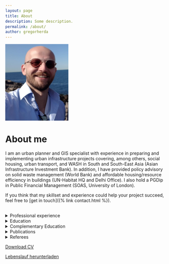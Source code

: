 ```yaml
---
layout: page
title: About
description: Some description.
permalink: /about/
author: gregorherda
---
```


<img class="img-rounded" width="200px" src="/assets/img/uploads/profile.png">

# About me

I am an urban planner and GIS specialist with experience in preparing and implementing urban infrastructure projects covering, among others, social housing, urban transport, and WASH in South and South-East Asia (Asian Infrastructure Investment Bank). In addition, I have provided policy advisory on solid waste management (World Bank) and affordable housing/resource efficiency in buildings (UN-Habitat HQ and Delhi Office). I also hold a PGDip in Public Financial Management (SOAS, University of London).

If you think that my skillset and experience could help your project succeed, feel free to [get in touch]({% link contact.html %}).

<br>


<details markdown=block>
<summary markdown=span>Professional experience</summary>

| **From - To**  | **Position**  |
|---|---|
|  **03.2021 – 06.2021** | **World Bank Group/IFC – Headquarters (Washington, D.C.) and Nigeria Country Office (Abuja)**<br>*Consultant (home-based)*{::nomarkdown}<ul><li>Developed a Lagos/Nigeria solid waste management sector brief and firm ToR incl. database design</li></ul>{:/}  |
|  **11.2019 – 09.2020** | **Asian Infrastructure Investment Bank (AIIB) – Beijing, China**<br>*Investment Operations Specialist (Urban WASH, Housing, Transport and Solid Waste Management)*{::nomarkdown}<ul><li>Lead and co-lead urban infrastructure projects in South and South-East Asia, e.g. as:</li><ul><li>Project team leader: Andhra Pradesh Urban Water Supply and Septage Management Improvement Project (USD400 m, implementation, providing WASH infrastructure for 50 towns)</li><li>Project team leader: Colombo Urban Regeneration Project (USD200 m, implementation phase: construction of social housing for 5,500 households and PPP land redevelopment)</li><li>Back-up team leader: Mumbai Urban Transport Project 3 (USD500 m, implementation phase, covering track extension, trespass control, station development, and technical assistance)</li><li>Back-up team leader: Mumbai Urban Transport Project 3A-1 (USD500 m, preparation, covering communications-based train control (CBTC), station development, and technical assistance)</li></ul></ul>{:/}  |
| **11.2017 - 11.2019**  | **Asian Infrastructure Investment Bank (AIIB) – Beijing, China**<br>*[Young Professional](https://www.aiib.org/en/opportunities/career/young-professionals-program/index.html)*{::nomarkdown}<ul><li>Prepared and implemented projects covering low-income housing, Bus Rapid Transit; light rail; multi-sectoral urban, rural, and tourism infrastructure; solid waste management; and building retrofits in Central, South, and South East Asia with wide-ranging responsibilities including:</li><ul><li>evaluating project alignment with local, regional and national development plans;</li><li>due diligence and drafting of project documents during all stages of the project cycle;<li>conducting economic and financial analyses of project proposals;</li><li>evaluation of technical designs, environmental and social safeguards, procurement and implementation arrangements, results frameworks, and counterparty integrity;</li><li>improvement of project design, including through independent engagement with clients;</li><li>managing individual consultants and consulting firms;</li></ul><li>Supported the Risk Management Department’s compliance work on Know Your Counterparty (KYC), Anti-Money-Laundering, and Countering the Financing of Terrorism (AML/CFT).</li></ul>{:/} |
| **03.2017 – 10.2017**  | **UN-Habitat, Regional Office for Asia and the Pacific – New Delhi, India**<br>*Regional Housing Advisor for UN-Habitat India, Sri Lanka, and Afghanistan Country Offices*{::nomarkdown}<ul><li>Coordinated India’s draft National Urban Housing and Habitat Policy 2017 and, inter alia, lead a National Housing Programme proposal for Afghanistan all in close collaboration with line ministries.</li></ul>></ul>{:/} |
| **11.2014 – 03.2017**  | **UN-Habitat, Housing and Slum Upgrading Branch, Housing Unit – Nairobi, Kenya  **<br>*Consultant, Sustainable Housing*{::nomarkdown}<ul><li>Prepared, and participated in, global fora (e.g. COP21-23, Habitat III/New Urban Agenda, WSBE)</li><li>Housing Lead for the 10YFP Sustainable Building and Construction program, coordinator for the Global Network for Sustainable Housing, and lead for development of SDG Target 11.c metadata </li><li>Advised on national housing policies and housing sector profiles for several Sub-Saharan African countries as well as Afghanistan</li><li>Advised for the <a href="http://mainstreamingsustainablehousing.org/">Mainstreaming Sustainable Social Housing in India</a> project</li></ul)>{:/}  |
| **06.2014 – 10.2014**  | **UN-Habitat, Housing and Slum Upgrading Branch, Housing Unit – Nairobi, Kenya**<br>*Intern, Sustainable Housing*  |
| **09.2008 – 09.2012**  | **2 years each working as a lecturer/interpreter in Taiyuan, China, and translator in Cork, Ireland**<br>*Intern, Sustainable Housing*  |

</details>

<details markdown=block>
<summary markdown=span>Education</summary>

| **From - To**  | **Course**  |
|:---:|---|
|  **09.2020 – 09.2021** | **Master of Science in Geographic Information Systems**<br>Ulster University, United Kingdom {::nomarkdown}<ul><li><b>Modules</b>: Principles of GIS*, Spatial Data Management*, Introduction to Remote Sensing*, GIS Databases*, Spatial Analysis and Modeling*, Web-based GIS*, GIS for Environmental Manage-ment*, Programming for GIS and Remote Sensing* (* Completed with Distinction)</li><li><b>MSc Thesis Topic</b>: “<i>Python for Smarter Cities: Comparison of Python libraries for static and interactive visualisations of large vector data</i>”</li></ul>{:/}  |
| **09.2019**  | **Fitch-led Credit and Investment Program, Asian Infrastructure Investment Bank** {::nomarkdown}<ul><li><b>Modules</b>: Financial Statement Analysis, Sovereign and Country Risk, Corporate Credit Analysis, Corporate Rating Methodology, Financial Modeling</li></ul>{:/}  |
| **08.2016 – 12.2018**  | **Post-Graduate Diploma in Public Financial Management** (ACCA-endorsed)<br>Centre for Financial and Management Studies, SOAS, University of London, United Kingdom  {::nomarkdown}<ul><li><b>Modules</b>: Revenue (<i>tax policy and administration, local revenues, budget deficits and national debt, foreign aid</i>); Privatisation and Public-Private Partnerships; Planning and Performance (<i>budgeting, costing, budget execution, accounting & reporting, performance monitoring</i>); International Public Sector Accounting Standards (IPSAS)</li></ul>{:/} |
| **11.2015**  | **Post-Graduate Diploma in Developing Social Housing Projects** <br>Institute for Housing and Urban Development Studies (IHS), Erasmus University Rotterdam {::nomarkdown}<ul><li><b>Modules</b>: Housing needs assessments; housing design and human settlements planning; social housing policy and programmes; finance, management and maintenance of social housing, including subsidies and PPPs, performance contracting, and institution building; land economics</li></ul>{:/}|
| **09.2012 – 05.2014**  | **Masters in Planning and Sustainable Development (MPlan)** (RTPI-accredited)<br>Centre for Planning Education and Research (CPER), University College Cork, Ireland {::nomarkdown}<ul><li><b>Awards and Results: </b>Full Taught Masters Scholarship; Second Class Honours, Grade 1</li><li><b>Modules</b> (<i>inter alia</i>): Housing, Social Change and Community Needs; Plan-making and Forward Planning Skills; Spatial Planning for Cities and Regions; Drawing, Spatial Data and Observation Skills; Urban Design; Property, Sustainable Growth and Enterprise</li></ul>{:/} |
| **2005 – 2008**  | **Bachelor of Arts in Sinology (Chinese Studies) and English Studies**<br>Ruhr-Universität Bochum – Bochum, Germany {::nomarkdown}<ul><li><b>Results</b>: First Class Honours</li></ul>{:/}  |

</details>

<details markdown=block>
<summary markdown=span>Complementary Education</summary>

| **Area**  |  **Skills** |
|---|---|
| **Computer Skills**  | Microsoft Office 365 – QGIS, ArcGIS Pro – Python (analysis and visualisations, [profile on GitHub](https://github.com/gregorhd/)) – PostgreSQL, PostGIS – GeoServer, OpenLayers – ERDAS IMAGINE/Google Earth Engine – JASP/SPSS  |
| **Languages**  |  **German**: Native; English: Native speaker equivalent; **Chinese**: HSK Grade Level 7; **French**: Basic |

</details>

<details markdown=block>
<summary markdown=span>Publications</summary>

| **Year**  | **Publication**  |
|---|---|
| **2014**  |  Dwyer, B. and Herda, G. (2014) ‘Can the planning system assist in promoting the uptake of CHP in residential or commercial developments in Ireland?’. *Pleanáil: Journal of the Irish Planning Institute*, Issue 20, Winter 2014. |
| **2017**  | UN-Habitat (2017) *[Building Sustainability Assessment and Benchmarking](https://unhabitat.org/books/building-sustainability-assessment-and-benchmarking/)*. [Lead author]  |
| **2017**  | Herda, G., Sangori, R. and Bock, M.C.D. (2017) ‘[Low cost, low carbon, but no data: Kenya’s struggle to develop the availability of performance data for building products](http://www.sciencedirect.com/science/article/pii/S1878029617301408)’.  |
| **2017**  | Herda et al. (2017) *[Sustainable social housing in India: definition, challenges and opportunities](https://1b4bbe4f-b27f-4291-b0b9-3a0a9be6203f.filesusr.com/ugd/caf2de_829d1d976a8c42f989c8b03b7de9d0e0.pdf)*.  |

</details>

<details markdown=block>
<summary markdown=span>Referees</summary>

Contact details for references are provided upon request.

</details>

<a href="/assets/img/uploads/2021 08 Gregor Herda_CV_refs removed.pdf">Download CV</a>

<a href="/assets/img/uploads/2021 08 Gregor Herda_Lebenslauf_Referenzen entfernt.pdf">Lebenslauf herunterladen</a>





